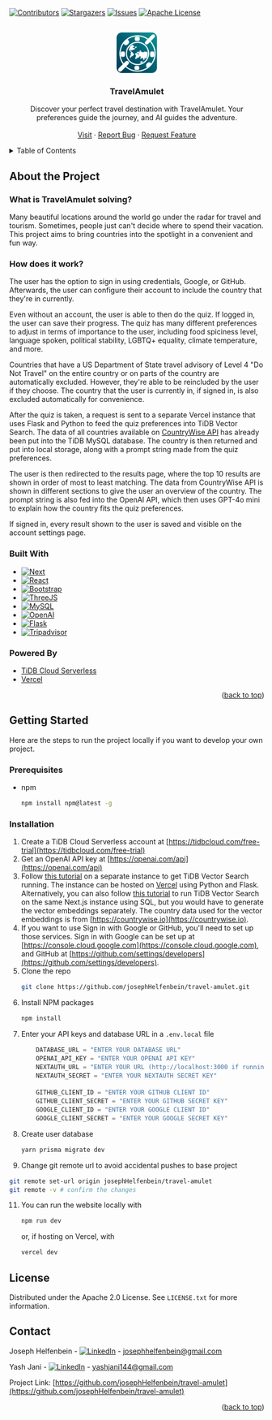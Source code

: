 <!-- Improved compatibility of back to top link: See: https://github.com/othneildrew/Best-README-Template/pull/73 -->
<a id="readme-top"></a>
<!--
*** Thanks for checking out the Best-README-Template. If you have a suggestion
*** that would make this better, please fork the repo and create a pull request
*** or simply open an issue with the tag "enhancement".
*** Don't forget to give the project a star!
*** Thanks again! Now go create something AMAZING! :D
-->



<!-- PROJECT SHIELDS -->
<!--
*** I'm using markdown "reference style" links for readability.
*** Reference links are enclosed in brackets [ ] instead of parentheses ( ).
*** See the bottom of this document for the declaration of the reference variables
*** for contributors-url, forks-url, etc. This is an optional, concise syntax you may use.
*** https://www.markdownguide.org/basic-syntax/#reference-style-links
-->
[![Contributors][contributors-shield]][contributors-url]
[![Stargazers][stars-shield]][stars-url]
[![Issues][issues-shield]][issues-url]
[![Apache License][license-shield]][license-url]



<!-- PROJECT LOGO -->
<br />
<div align="center">
  <a href="https://github.com/josephHelfenbein/travel-amulet">
    <img src="/public/travelamulet-icon.svg" alt="Logo" width="80" height="80">
  </a>

<h3 align="center">TravelAmulet</h3>

  <p align="center">
    Discover your perfect travel destination with TravelAmulet. Your preferences guide the journey, and AI guides the adventure.
    <br />
    <br />
    <a href="https://travelamulet.vercel.app">Visit</a>
    ·
    <a href="https://github.com/josephHelfenbein/travel-amulet/issues/new?labels=bug&template=bug-report---.md">Report Bug</a>
    ·
    <a href="https://github.com/josephHelfenbein/travel-amulet/issues/new?labels=enhancement&template=feature-request---.md">Request Feature</a>
  </p>
</div>



<!-- TABLE OF CONTENTS -->
<details>
  <summary>Table of Contents</summary>
  <ol>
    <li>
      <a href="#about-the-project">About The Project</a>
      <ul>
        <li><a href="#built-with">Built With</a></li>
      </ul>
    </li>
    <li>
      <a href="#getting-started">Getting Started</a>
      <ul>
        <li><a href="#prerequisites">Prerequisites</a></li>
        <li><a href="#installation">Installation</a></li>
      </ul>
    </li>
    <li><a href="#license">License</a></li>
    <li><a href="#contact">Contact</a></li>
  </ol>
</details>



<!-- ABOUT THE PROJECT -->
## About the Project
### What is TravelAmulet solving?

Many beautiful locations around the world go under the radar for travel and tourism. Sometimes, people just can't decide where to spend their vacation. This project aims to bring countries into the spotlight in a convenient and fun way.

### How does it work?

The user has the option to sign in using credentials, Google, or GitHub. Afterwards, the user can configure their account to include the country that they're in currently.

Even without an account, the user is able to then do the quiz. If logged in, the user can save their progress. The quiz has many different preferences to adjust in terms of importance to the user,
including food spiciness level, language spoken, political stability, LGBTQ+ equality, climate temperature, and more. 

Countries that have a US Department of State travel advisory of Level 4 "Do Not Travel" on the entire country or on parts of the country are automatically excluded. However, they're able to be reincluded by the user if they choose. 
The country that the user is currently in, if signed in, is also excluded automatically for convenience.

After the quiz is taken, a request is sent to a separate Vercel instance that uses Flask and Python to feed the quiz preferences into TiDB Vector Search. The data of all countries available on
<a href="https://countrywise.io/">CountryWise API</a> has already been put into the TiDB MySQL database. The country is then returned and put into local storage, along with a prompt string made from the quiz preferences.

The user is then redirected to the results page, where the top 10 results are shown in order of most to least matching. The data from CountryWise API is shown in different sections to give the user an overview
of the country. The prompt string is also fed into the OpenAI API, which then uses GPT-4o mini to explain how the country fits the quiz preferences.

If signed in, every result shown to the user is saved and visible on the account settings page.




### Built With

* [![Next][Next.js]][Next-url]
* [![React][React.js]][React-url]
* [![Bootstrap][Bootstrap.com]][Bootstrap-url]
* [![ThreeJS][ThreeJS]][ThreeJS-url]
* [![MySQL][MySQL]][MySQL-url]
* [![OpenAI][OpenAI]][OpenAI-url]
* [![Flask][Flask]][Flask-url]
* [![Tripadvisor][Tripadvisor]][Tripadvisor-url]

### Powered By

* <a href="https://tidbcloud.com/free-trial">TiDB Cloud Serverless</a>
* <a href="https://vercel.com">Vercel</a>



<p align="right">(<a href="#readme-top">back to top</a>)</p>




<!-- GETTING STARTED -->
## Getting Started

Here are the steps to run the project locally if you want to develop your own project.

### Prerequisites

* npm
  ```sh
  npm install npm@latest -g
  ```


### Installation

1. Create a TiDB Cloud Serverless account at [https://tidbcloud.com/free-trial](https://tidbcloud.com/free-trial)
2. Get an OpenAI API key at [https://openai.com/api](https://openai.com/api)
3. Follow <a href="https://docs.pingcap.com/tidbcloud/vector-search-integrate-with-langchain">this tutorial</a> on a separate instance to get TiDB Vector Search running. The instance can be hosted on <a href="https://vercel.com">Vercel</a> using Python and Flask. Alternatively, you can also follow <a href="https://docs.pingcap.com/tidbcloud/vector-search-get-started-using-sql">this tutorial</a> to run TiDB Vector Search on the same Next.js instance using SQL, but you would have to generate the vector embeddings separately. The country data used for the vector embeddings is from [https://countrywise.io](https://countrywise.io).
4. If you want to use Sign in with Google or GitHub, you'll need to set up those services. Sign in with Google can be set up at [https://console.cloud.google.com](https://console.cloud.google.com), and GitHub at [https://github.com/settings/developers](https://github.com/settings/developers).
5. Clone the repo
   ```sh
   git clone https://github.com/josephHelfenbein/travel-amulet.git
   ```
6. Install NPM packages
   ```sh
   npm install
   ```
7. Enter your API keys and database URL in a `.env.local` file
   ```js
       DATABASE_URL = "ENTER YOUR DATABASE URL"
       OPENAI_API_KEY = "ENTER YOUR OPENAI API KEY"
       NEXTAUTH_URL = "ENTER YOUR URL (http://localhost:3000 if running locally)"
       NEXTAUTH_SECRET = "ENTER YOUR NEXTAUTH SECRET KEY"
   
       GITHUB_CLIENT_ID = "ENTER YOUR GITHUB CLIENT ID" 
       GITHUB_CLIENT_SECRET = "ENTER YOUR GITHUB SECRET KEY"
       GOOGLE_CLIENT_ID = "ENTER YOUR GOOGLE CLIENT ID"
       GOOGLE_CLIENT_SECRET = "ENTER YOUR GOOGLE SECRET KEY"
   ```
8. Create user database
   ```sh
   yarn prisma migrate dev
   ```
10. Change git remote url to avoid accidental pushes to base project
   ```sh
   git remote set-url origin josephHelfenbein/travel-amulet
   git remote -v # confirm the changes
   ```
11. You can run the website locally with
    ```sh
    npm run dev
    ```
    or, if hosting on Vercel, with
    ```sh
    vercel dev
    ```








<!-- LICENSE -->
## License

Distributed under the Apache 2.0 License. See `LICENSE.txt` for more information.



<!-- CONTACT -->
## Contact

Joseph Helfenbein - [![LinkedIn][linkedin-shield]][linkedin-url-joseph] - josephhelfenbein@gmail.com

Yash Jani - [![LinkedIn][linkedin-shield]][linkedin-url-yash] - yashjani144@gmail.com

Project Link: [https://github.com/josephHelfenbein/travel-amulet](https://github.com/josephHelfenbein/travel-amulet)

<p align="right">(<a href="#readme-top">back to top</a>)</p>





<!-- MARKDOWN LINKS & IMAGES -->
<!-- https://www.markdownguide.org/basic-syntax/#reference-style-links -->
[contributors-shield]: https://img.shields.io/github/contributors/josephHelfenbein/travel-amulet.svg?style=for-the-badge
[contributors-url]: https://github.com/josephHelfenbein/travel-amulet/graphs/contributors
[forks-shield]: https://img.shields.io/github/forks/josephHelfenbein/travel-amulet.svg?style=for-the-badge
[forks-url]: https://github.com/josephHelfenbein/travel-amulet/network/members
[stars-shield]: https://img.shields.io/github/stars/josephHelfenbein/travel-amulet.svg?style=for-the-badge
[stars-url]: https://github.com/josephHelfenbein/travel-amulet/stargazers
[issues-shield]: https://img.shields.io/github/issues/josephHelfenbein/travel-amulet.svg?style=for-the-badge
[issues-url]: https://github.com/josephHelfenbein/travel-amulet/issues
[license-shield]: https://img.shields.io/github/license/josephHelfenbein/travel-amulet.svg?style=for-the-badge
[license-url]: https://github.com/josephHelfenbein/travel-amulet/blob/master/LICENSE.txt
[linkedin-shield]: https://img.shields.io/badge/-LinkedIn-0A66C2.svg?style=for-the-badge&logo=linkedin&logoColor=white
[linkedin-url-joseph]: https://linkedin.com/in/joseph-j-helfenbein
[linkedin-url-yash]: https://linkedin.com/in/yash-jani-8245bb26a/
[product-screenshot]: images/screenshot.png
[Next.js]: https://img.shields.io/badge/next.js-000000?style=for-the-badge&logo=nextdotjs&logoColor=white
[Next-url]: https://nextjs.org/
[React.js]: https://img.shields.io/badge/React-20232A?style=for-the-badge&logo=react&logoColor=61DAFB
[React-url]: https://reactjs.org/
[Vue.js]: https://img.shields.io/badge/Vue.js-35495E?style=for-the-badge&logo=vuedotjs&logoColor=4FC08D
[Vue-url]: https://vuejs.org/
[Angular.io]: https://img.shields.io/badge/Angular-DD0031?style=for-the-badge&logo=angular&logoColor=white
[Angular-url]: https://angular.io/
[Svelte.dev]: https://img.shields.io/badge/Svelte-4A4A55?style=for-the-badge&logo=svelte&logoColor=FF3E00
[Svelte-url]: https://svelte.dev/
[Laravel.com]: https://img.shields.io/badge/Laravel-FF2D20?style=for-the-badge&logo=laravel&logoColor=white
[Laravel-url]: https://laravel.com
[Bootstrap.com]: https://img.shields.io/badge/Bootstrap-563D7C?style=for-the-badge&logo=bootstrap&logoColor=white
[Bootstrap-url]: https://getbootstrap.com
[JQuery.com]: https://img.shields.io/badge/jQuery-0769AD?style=for-the-badge&logo=jquery&logoColor=white
[JQuery-url]: https://jquery.com 
[JavaScript]: https://img.shields.io/badge/javascript-yellow?logo=javascript&style=for-the-badge&logoColor=white
[JavaScript-url]: https://developer.oracle.com/languages/javascript.html
[ThreeJS]: https://img.shields.io/badge/three.js-black?logo=three.js&style=for-the-badge&logoColor=white
[ThreeJS-url]: https://threejs.org/
[TypeScript]: https://img.shields.io/badge/typescript-3178C6?logo=typescript&style=for-the-badge&logoColor=white
[TypeScript-url]: https://www.typescriptlang.org/
[MySQL]: https://img.shields.io/badge/mysql-4479A1?logo=mysql&style=for-the-badge&logoColor=white
[MySQL-url]: https://www.mysql.com/
[OpenAI]: https://img.shields.io/badge/openai%20api-black?logo=openai&style=for-the-badge&logoColor=white
[OpenAI-url]: https://openai.com/api/
[Flask]: https://img.shields.io/badge/flask-4590A1?logo=flask&style=for-the-badge&logoColor=white
[Flask-url]: https://flask.palletsprojects.com/en/3.0.x/
[Tripadvisor]: https://img.shields.io/badge/tripadvisor%20api-00AF87?logo=tripadvisor&style=for-the-badge&logoColor=white
[Tripadvisor-url]: https://tripadvisor-content-api.readme.io/reference/overview
